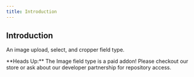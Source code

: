 ```yaml
---
title: Introduction
---
```


## Introduction

An image upload, select, and cropper field type.

<div class="alert alert-danger">**Heads Up:** The Image field type is a paid addon! Please checkout our store or ask about our developer partnership for repository access.</div>
